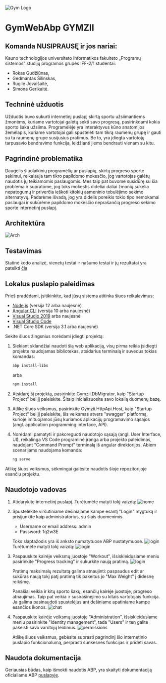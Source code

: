 ![Gym Logo](angular/src/assets/images/logo/logo-light-thumbnail.png)
# GymWebAbp GYMZII

## Komanda NUSIPRAUSĘ ir jos nariai:
Kauno technologijos universiteto Informatikos fakulteto „Programų sistemos” studijų programos grupės IFF-2/1 studentai:
* Rokas Gudžiūnas,
* Gedmantas Šilinskas,
* Rugilė Jovaišaitė,
* Simona Gerikaitė.
## Techninė užduotis
Užduotis buvo sukurti internetinį puslapį skirtą sportu užsiimantiems žmonėms, kuriame vartotojai galėtų sekti savo progresą, pasirinkdami kokia sporto šaka užsiima. Programėlėje yra interaktyvus kūno anatomijos žemėlapis, kuriame vartotojai gali spustelėti tam tikrą raumenų grupę ir gauti su ta raumenų grupe susijusius pratimus. Be to, yra įdiegta vartotojų tarpusavio bendravimo funkcija, leidžianti jiems bendrauti vienam su kitu.
## Pagrindinė problematika
Daugelis šiuolaikinių programėlių ar puslapių, skirtų progreso sporte sekimui, reikalauja tam tikro papildomo mokesčio, jog vartotojas galėtų naudotis jų teikiamomis paslaugomis. Mes taip pat buvome susidūrę su šia problema ir supratome, jog toks mokestis dideliai daliai žmonių sukelia nepatogumų ir priverčia ieškoti kitokių asmeninio tobulėjimo sekimo alternatyvų. Padarėme išvadą, jog yra didelis poreikis tokio tipo nemokamai paslaugai ir sukūrėme papildomo mokesčio neprašančią progreso sekimo sporte internetinį puslapį.
## Architektūra
![Arch](angular/src/assets/images/logo/architektura.png)
## Testavimas
Statinė kodo analizė, vienetų testai ir našumo testai ir jų rezultatai yra pateikti [čia](Testavimas)
## Lokalus puslapio paleidimas
Prieš pradėdami, įsitikinkite, kad jūsų sistema atitinka šiuos reikalavimus:

- [Node.js](https://nodejs.org/) (versija 12 arba naujesnė)
- [Angular CLI](https://angular.io/cli) (versija 10 arba naujesnė)
- [Visual Studio 2019](https://visualstudio.microsoft.com/vs/) arba naujesnė
- [Visual Studio Code](https://code.visualstudio.com/)
- .NET Core SDK (versija 3.1 arba naujesnė)

Sekite šiuos žingsnius norėdami įdiegti projektą:

1. Siekiant sklandžiai naudoti šią web aplikaciją, visų pirma reikia įsidiegti projekte naudojamas bibliotekas, atsidarius terminalą ir suvedus tokias komandas:
   ```sh
   abp install-libs
   ```
   arba
   ```sh
   npm install
   ```

2. Atsidarę šį projektą, pasirinkite Gymzii.DbMigrator, kaip "Startup Project" bei jį paleiskite. Šitaip inicializuosite savo lokalią duomenų bazę.
3. Atlikę šiuos veiksmus, pasirinkite Gymzii.HttpApi.Host, kaip "Startup Project" bei jį paleiskite, šis veiksmas atvers "swagger" platformą, kurioje imituojamos jūsų kuriamos aplikacijų programavimo sąsajos (angl. application programming interface, API).
4. Norėdami pamatyti ir pakoreguoti naudotojo sąsają (angl. User Interface, UI), reikalinga VS Code programinė įranga arba projekto paleidimas, naudojant "Command Prompt" terminalą iš angular direktorijos. Abiem scenarijams naudojama komanda:
   ```sh
   ng serve
   ```

Atlikę šiuos veiksmus, sėkmingai galėsite naudotis šioje repozitorijoje esančiu projektu.
## Naudotojo vadovas
1. Atidarykite internetinį puslapį. Turėtumėte matyti tokį vaizdą:
![home](angular/src/assets/images/logo/home.png)
2. Spustelėkite viršutiniame dešiniajame kampe esantį "Login" mygtuką ir prisijunkite kaip administratorius, su šiais duomenimis.
   * Username or email address: admin
   * Password: 1q2w3E
   
   Toks slaptažodis yra iš anksto numatytuose ABP nustatymuose.
   ![login](angular/src/assets/images/logo/admin.png)
   Turėtumėte matyti tokį vaizdą:
   ![login](angular/src/assets/images/logo/logedin.png)

4. Paspauskite kairėje veiksmų juostoje "Workout", išsiskleidusiame meniu pasirinkite "Progress tracking" ir sukurkite naują pratimą.
   ![login](angular/src/assets/images/logo/exercise.png)

   Pratimų maksimalų rezultatą galima atnaujinti: paspaudus edit ar sukūras naują tokį patį pratimą tik pakeitus jo "Max Weight" į didesnę reikšmę.

   Panašiai veikia ir kitų sporto šakų, esančių kairėje juostoje, progreso atnaujimas.
   Taip pat veikia ir susirašinėjimo su kitais vartotojais funkcija. Ja galima pasinaudoti spustelėjus ant dešiniame apatiniame kampe esančios ikonos.
   ![chat](angular/src/assets/images/logo/chat.png)

4. Paspauskite kairėje veiksmų juostoje "Administration", išsiskleidusiame meniu pasirinkite "Identity management", tada "Users" ir ten galite pakeisti savo varotojų leidimus.
   ![permissions](angular/src/assets/images/logo/leidimai.png)

   Atlikę šiuos veiksmus, gebėsite suprasti pagrindinį šio internetinio puslapio funkcionalumą, perprasti sunkesnes funkcijas ir pridėti savas.

## Naudota dokumentacija
Geriausias būdas, kaip išmokti naudotis ABP, yra skaityti dokumentaciją oficialiame ABP [puslapyje](https://docs.abp.io/en/abp/latest/Tutorials/Todo/Single-Layer/Index?UI=NG&DB=EF).
